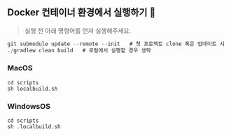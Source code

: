 ## Docker 컨테이너 환경에서 실행하기 🐳

> 실행 전 아래 명령어를 먼저 실행해주세요.
>

```java
git submodule update --remote --init   # 첫 프로젝트 clone 혹은 업데이트 시 실행
./gradlew clean build   # 로컬에서 실행할 경우 생략
```

### MacOS

```
cd scripts
sh localbuild.sh
```

### WindowsOS

```
cd scripts
sh .localbuild.sh
```
